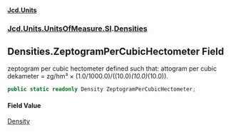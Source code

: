 #### [Jcd.Units](index 'index')
### [Jcd.Units.UnitsOfMeasure.SI](Jcd.Units.UnitsOfMeasure.SI 'Jcd.Units.UnitsOfMeasure.SI').[Densities](Densities 'Jcd.Units.UnitsOfMeasure.SI.Densities')

## Densities.ZeptogramPerCubicHectometer Field

zeptogram per cubic hectometer defined such that: attogram per cubic dekameter = zg/hm³ ×
(1.0/1000.0)/((10.0)*(10.0)*(10.0)).

```csharp
public static readonly Density ZeptogramPerCubicHectometer;
```

#### Field Value
[Density](Density 'Jcd.Units.UnitTypes.Density')